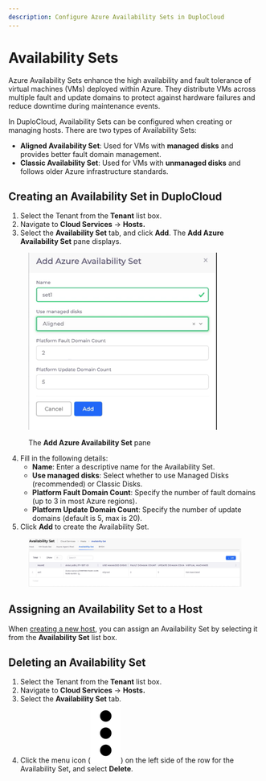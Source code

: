 ```yaml
---
description: Configure Azure Availability Sets in DuploCloud
---
```


# Availability Sets

Azure Availability Sets enhance the high availability and fault tolerance of virtual machines (VMs) deployed within Azure. They distribute VMs across multiple fault and update domains to protect against hardware failures and reduce downtime during maintenance events.

In DuploCloud, Availability Sets can be configured when creating or managing hosts. There are two types of Availability Sets:

* **Aligned Availability Set**: Used for VMs with **managed disks** and provides better fault domain management.
* **Classic Availability Set**: Used for VMs with **unmanaged disks** and follows older Azure infrastructure standards.

## Creating an Availability Set in DuploCloud

1. Select the Tenant from the **Tenant** list box.&#x20;
2. Navigate to **Cloud Services** -> **Hosts.**
3. Select the **Availability Set** tab, and click **Add**. The **Add Azure Availability Set** pane displays.

<div align="left"><figure><img src="../../../.gitbook/assets/Availability Set (1).png" alt="" width="375"><figcaption><p>The <strong>Add Azure Availability Set</strong> pane</p></figcaption></figure></div>

4. Fill in the following details:
   * **Name**: Enter a descriptive name for the Availability Set.
   * **Use managed disks**: Select whether to use Managed Disks (recommended) or Classic Disks.
   * **Platform Fault Domain Count**: Specify the number of fault domains (up to 3 in most Azure regions).
   * **Platform Update Domain Count**: Specify the number of update domains (default is 5, max is 20).
5. Click **Add** to create the Availability Set.

<figure><img src="../../../.gitbook/assets/AS success.png" alt=""><figcaption></figcaption></figure>

## Assigning an Availability Set to a Host

When [creating a new host](./), you can assign an Availability Set by selecting it from the **Availability Set** list box.

## Deleting an Availability Set

1. Select the Tenant from the **Tenant** list box.&#x20;
2. Navigate to **Cloud Services** -> **Hosts.**
3. Select the **Availability Set** tab.
4. Click the menu icon (<img src="../../../.gitbook/assets/image (460).png" alt="" data-size="line">) on the left side of the row for the Availability Set, and select **Delete**.&#x20;
